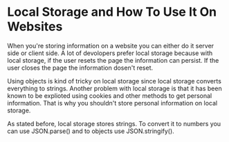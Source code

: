 # Local Storage and How To Use It On Websites

When you're storing information on a website you can either do it server side or client side. A lot of devolopers prefer local storage because with local storage, if the user resets the page the information can persist. If the user closes the page the information dosen't reset.

Using objects is kind of tricky on local storage since local storage converts everything to strings. Another problem with local storage is that it has been known to be explioted using cookies and other methods to get personal information. That is why you shouldn't store personal information on local storage.

As stated before, local storage stores strings. To convert it to numbers you can use JSON.parse() and to objects use JSON.stringify().
